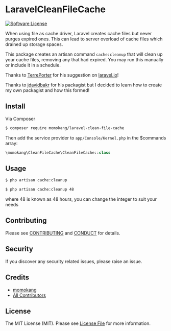 # LaravelCleanFileCache

[![Software License][ico-license]](LICENSE.md)

When using file as cache driver, Laravel creates cache files but never purges expired ones. 
This can lead to server overload of cache files which drained up storage spaces.

This package creates an artisan command `cache:cleanup` that will clean up your cache files, removing any that had expired.
You may run this manually or include it in a schedule.

Thanks to [TerrePorter](http://laravel.io/user/TerrePorter) for his suggestion on [laravel.io](http://laravel.io/forum/01-28-2016-cache-file-garbage-collection)!

Thanks to [jdavidbakr](https://github.com/jdavidbakr/laravel-cache-garbage-collector) for his packagist but I decided to learn how to create my own packagist and how this formed!

## Install

Via Composer

``` bash
$ composer require momokang/laravel-clean-file-cache
```

Then add the service provider to `app/Console/Kernel.php` in the $commands array:

``` php
\momokang\CleanFileCache\CleanFileCache::class
```

## Usage

``` bash
$ php artisan cache:cleanup
```

``` bash
$ php artisan cache:cleanup 48
```

where 48 is known as 48 hours, you can change the integer to suit your needs

## Contributing

Please see [CONTRIBUTING](CONTRIBUTING.md) and [CONDUCT](CONDUCT.md) for details.

## Security

If you discover any security related issues, please raise an issue.

## Credits

- [momokang](https://github.com/momokang/)
- [All Contributors][link-contributors]

## License

The MIT License (MIT). Please see [License File](LICENSE.md) for more information.

[ico-license]: https://img.shields.io/badge/license-MIT-brightgreen.svg?style=flat-square
[link-contributors]: ../../contributors
